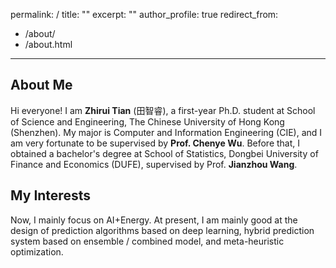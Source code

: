 permalink: /
title: ""
excerpt: ""
author_profile: true
redirect_from: 
  - /about/
  - /about.html
---


## About Me

Hi everyone! I am **Zhirui Tian** (田智睿), a first-year Ph.D. student at School of Science and Engineering, The Chinese University of Hong Kong (Shenzhen). My major is Computer and Information Engineering (CIE), and I am very fortunate to be supervised by **Prof. Chenye Wu**. Before that, I obtained a bachelor's degree at School of Statistics, Dongbei University of Finance and Economics (DUFE), supervised by Prof. **Jianzhou Wang**. 

## My Interests

Now, I mainly focus on AI+Energy. At present, I am mainly good at the design of prediction algorithms based on deep learning, hybrid prediction system based on ensemble / combined model, and meta-heuristic optimization.

